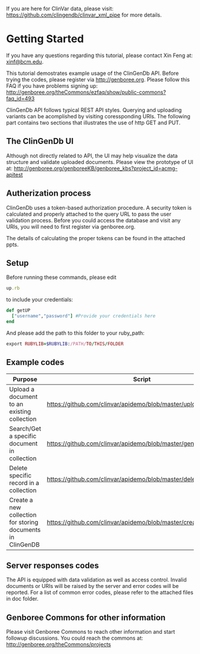 If you are here for ClinVar data, please visit: https://github.com/clingendb/clinvar_xml_pipe for more details.

Getting Started
===============
If you have any questions regarding this tutorial, please contact Xin Feng at: xinf@bcm.edu.

This tutorial demostrates example usage of the ClinGenDb API.
Before trying the codes, please register via http://genboree.org. Please follow this FAQ if you have problems signing up: http://genboree.org/theCommons/ezfaq/show/public-commons?faq_id=493

ClinGenDb API follows typical REST API styles. Querying and uploading
variants can be acomplished by visiting coressponding URIs. The following
part contains two sections that illustrates the use of http GET and PUT.

The ClinGenDb UI
----------------
Although not directly related to API, the UI may help visualize the data structure and validate uploaded documents. Please view the prototype of UI at: http://genboree.org/genboreeKB/genboree_kbs?project_id=acmg-apitest

Autherization process
---------------------
ClinGenDb uses a token-based authorization procedure. A security token is 
calculated and properly attached to the query URL to pass the user validation 
process. Before you could access the database and visit any URIs, you will need to first register via genboree.org.

The details of calculating the proper tokens can be found in the attached ppts.

Setup
-----------------
Before running these commands, please edit
```ruby
up.rb
```
to include your credentials:
```ruby
def getUP
  ["username","password"] #Provide your credentials here
end
```


And please add the path to this folder to your ruby_path:
```ruby
export RUBYLIB=$RUBYLIB:/PATH/TO/THIS/FOLDER
```

Example codes
------------------------
Purpose | Script | 
--- | --- | 
Upload a document to an existing collection | https://github.com/clinvar/apidemo/blob/master/uploadDoc.rb 
Search/Get a specific document in collection | https://github.com/clinvar/apidemo/blob/master/genericQuery.rb  
Delete specific record in a collection |  https://github.com/clinvar/apidemo/blob/master/deleteDoc.rb
Create a new collection for storing documents in ClinGenDB | https://github.com/clinvar/apidemo/blob/master/createCollection.rb

Server responses codes
-----------------------
  The API is equipped with data validation as well as access control. Invalid documents or URIs will be raised by the server and error codes will be reported. For a list of common error codes, please refer to the attached files in doc folder.

Genboree Commons for other information
----------------
  Please visit Genboree Commons to reach other information and start followup
  discussions. You could reach the commons at: http://genboree.org/theCommons/projects
